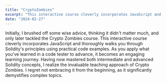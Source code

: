 ```yaml
---
title: "CryptoZombies"
excerpt: "This interactive course cleverly incorporates JavaScript and thoroughly walks you through Solidity's principles using practical code examples."
date: "2024-02-27"
---
```


Initially, I brushed off some wise advice, thinking it didn't matter much, and only later tackled the Crypto Zombies course. This interactive course cleverly incorporates JavaScript and thoroughly walks you through Solidity's principles using practical code examples. As you apply what you've learned in a code tester to advance, it becomes an engaging learning journey. Having now mastered both intermediate and advanced Solidity concepts, I realize the invaluable teaching approach of Crypto Zombies. I regret not embracing it from the beginning, as it significantly demystifies complex topics.